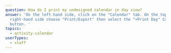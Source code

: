 ```yaml
---
question: How do I print my undesigned calendar in day view?
answer: 'On the left-hand side, click on the "Calendar" tab. On the top
  right-hand side choose "Print/Export" then select the "+Print Day" Calendar
  button. '
topics:
  - activity-calendar
userTypes:
  - staff
---
```

